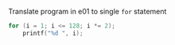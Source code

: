 Translate program in e01 to single `for` statement
```c
for (i = 1; i <= 128; i *= 2);
    printf("%d ", i);
```
